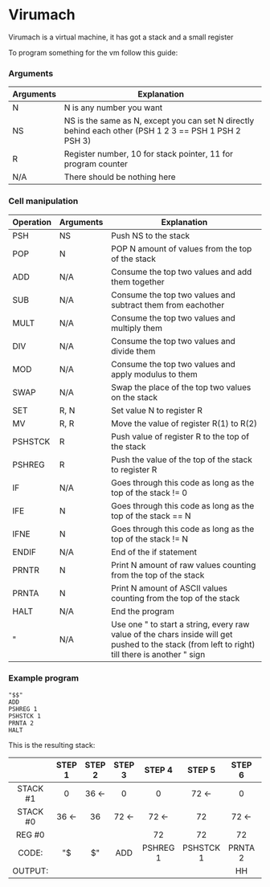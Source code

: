 # Virumach
Virumach is a virtual machine, it has got a stack and a small register

To program something for the vm follow this guide:


### Arguments
| Arguments | Explanation |
| --------- | ----------- |
| N | N is any number you want |
| NS| NS is the same as N, except you can set N directly behind each other (PSH 1 2 3 == PSH 1 PSH 2 PSH 3)|
| R | Register number, 10 for stack pointer, 11 for program counter |
|N/A| There should be nothing here |


### Cell manipulation
| Operation | Arguments | Explanation |
| ----------- | ----------- | ----------- |
| PSH |  NS | Push NS to the stack |
| POP | N | POP N amount of values from the top of the stack |
| ADD |  N/A  | Consume the top two values and add them together |
| SUB |  N/A  | Consume the top two values and subtract them from eachother |
| MULT |  N/A  | Consume the top two values and multiply them  |
| DIV |  N/A  | Consume the top two values and divide them  |
| MOD |  N/A  | Consume the top two values and apply modulus to them |
| SWAP | N/A | Swap the place of the top two values on the stack |
| SET | R, N | Set value N to register R |
| MV | R, R | Move the value of register R(1) to R(2) |
| PSHSTCK | R | Push value of register R to the top of the stack |
| PSHREG | R | Push the value of the top of the stack to register R|
| IF | N/A | Goes through this code as long as the top of the stack != 0 |
| IFE | N | Goes through this code as long as the top of the stack == N |
| IFNE | N | Goes through this code as long as the top of the stack != N |
| ENDIF | N/A | End of the if statement |
| PRNTR | N | Print N amount of raw values counting from the top of the stack |
| PRNTA | N | Print N amount of ASCII values counting from the top of the stack |
| HALT | N/A | End the program |
| " | N/A | Use one " to start a string, every raw value of the chars inside will get pushed to the stack (from left to right) till there is another " sign |


### Example program
```Assembly
"$$"
ADD
PSHREG 1
PSHSTCK 1
PRNTA 2
HALT
```

This is the resulting stack:

|          |  STEP 1 |   STEP 2 |  STEP 3 |  STEP 4  |  STEP 5   | STEP 6  | STEP 7  |
| :-:      |   :-:   |    :-:   |   :-:   |   :-:    |   :-:     |   :-:   |   :-:   |
| STACK #1 |   0     |    36  <-|   0     |    0     |    72 <-  |    0    |    0    |
| STACK #0 |   36 <- |    36    |   72 <- |  72 <-   |     72    |   72 <- |   72 <- |
| REG   #0 |         |          |         |    72    |     72    |    72   |    72   |
| CODE:    |   "$    |    $"    |   ADD   | PSHREG 1 | PSHSTCK 1 | PRNTA 2 |   HALT  | 
| OUTPUT:  |         |          |         |          |           |   HH    |    HH   |  
